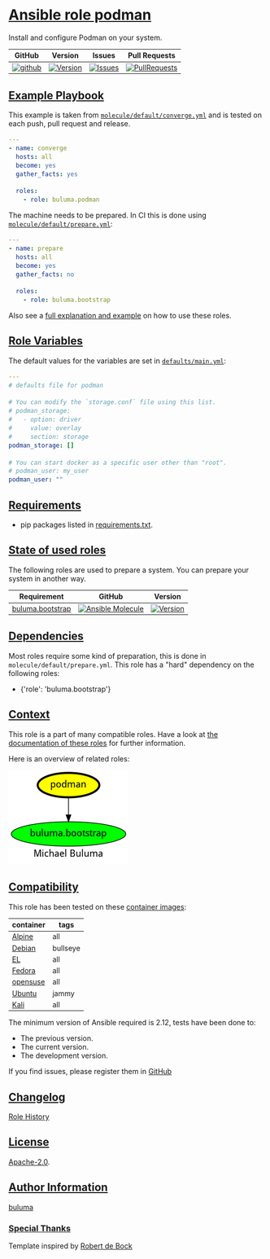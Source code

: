 # [Ansible role podman](#podman)

Install and configure Podman on your system.

|GitHub|Version|Issues|Pull Requests|
|------|-------|------|-------------|
|[![github](https://github.com/buluma/ansible-role-podman/actions/workflows/molecule.yml/badge.svg)](https://github.com/buluma/ansible-role-podman/actions/workflows/molecule.yml)|[![Version](https://img.shields.io/github/release/buluma/ansible-role-podman.svg)](https://github.com/buluma/ansible-role-podman/releases/)|[![Issues](https://img.shields.io/github/issues/buluma/ansible-role-podman.svg)](https://github.com/buluma/ansible-role-podman/issues/)|[![PullRequests](https://img.shields.io/github/issues-pr-closed-raw/buluma/ansible-role-podman.svg)](https://github.com/buluma/ansible-role-podman/pulls/)|

## [Example Playbook](#example-playbook)

This example is taken from [`molecule/default/converge.yml`](https://github.com/buluma/ansible-role-podman/blob/master/molecule/default/converge.yml) and is tested on each push, pull request and release.

```yaml
---
- name: converge
  hosts: all
  become: yes
  gather_facts: yes

  roles:
    - role: buluma.podman
```

The machine needs to be prepared. In CI this is done using [`molecule/default/prepare.yml`](https://github.com/buluma/ansible-role-podman/blob/master/molecule/default/prepare.yml):

```yaml
---
- name: prepare
  hosts: all
  become: yes
  gather_facts: no

  roles:
    - role: buluma.bootstrap
```

Also see a [full explanation and example](https://buluma.github.io/how-to-use-these-roles.html) on how to use these roles.

## [Role Variables](#role-variables)

The default values for the variables are set in [`defaults/main.yml`](https://github.com/buluma/ansible-role-podman/blob/master/defaults/main.yml):

```yaml
---
# defaults file for podman

# You can modify the `storage.conf` file using this list.
# podman_storage:
#   - option: driver
#     value: overlay
#     section: storage
podman_storage: []

# You can start docker as a specific user other than "root".
# podman_user: my_user
podman_user: ""
```

## [Requirements](#requirements)

- pip packages listed in [requirements.txt](https://github.com/buluma/ansible-role-podman/blob/master/requirements.txt).

## [State of used roles](#state-of-used-roles)

The following roles are used to prepare a system. You can prepare your system in another way.

| Requirement | GitHub | Version |
|-------------|--------|--------|
|[buluma.bootstrap](https://galaxy.ansible.com/buluma/bootstrap)|[![Ansible Molecule](https://github.com/buluma/ansible-role-bootstrap/actions/workflows/molecule.yml/badge.svg)](https://github.com/buluma/ansible-role-bootstrap/actions/workflows/molecule.yml)|[![Version](https://img.shields.io/github/release/buluma/ansible-role-bootstrap.svg)](https://github.com/shadowwalker/ansible-role-bootstrap)|

## [Dependencies](#dependencies)

Most roles require some kind of preparation, this is done in `molecule/default/prepare.yml`. This role has a "hard" dependency on the following roles:

- {'role': 'buluma.bootstrap'}

## [Context](#context)

This role is a part of many compatible roles. Have a look at [the documentation of these roles](https://buluma.github.io/) for further information.

Here is an overview of related roles:

![dependencies](https://raw.githubusercontent.com/buluma/ansible-role-podman/png/requirements.png "Dependencies")

## [Compatibility](#compatibility)

This role has been tested on these [container images](https://hub.docker.com/u/buluma):

|container|tags|
|---------|----|
|[Alpine](https://hub.docker.com/repository/docker/buluma/alpine/general)|all|
|[Debian](https://hub.docker.com/repository/docker/buluma/debian/general)|bullseye|
|[EL](https://hub.docker.com/repository/docker/buluma/enterpriselinux/general)|all|
|[Fedora](https://hub.docker.com/repository/docker/buluma/fedora/general)|all|
|[opensuse](https://hub.docker.com/repository/docker/buluma/opensuse/general)|all|
|[Ubuntu](https://hub.docker.com/repository/docker/buluma/ubuntu/general)|jammy|
|[Kali](https://hub.docker.com/repository/docker/buluma/kali/general)|all|

The minimum version of Ansible required is 2.12, tests have been done to:

- The previous version.
- The current version.
- The development version.

If you find issues, please register them in [GitHub](https://github.com/buluma/ansible-role-podman/issues)

## [Changelog](#changelog)

[Role History](https://github.com/buluma/ansible-role-podman/blob/master/CHANGELOG.md)

## [License](#license)

[Apache-2.0](https://github.com/buluma/ansible-role-podman/blob/master/LICENSE).

## [Author Information](#author-information)

[buluma](https://buluma.github.io/)


### [Special Thanks](#special-thanks)

Template inspired by [Robert de Bock](https://github.com/robertdebock)

